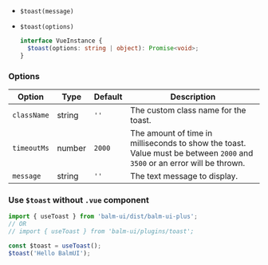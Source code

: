 - `$toast(message)`
- `$toast(options)`

  ```ts
  interface VueInstance {
    $toast(options: string | object): Promise<void>;
  }
  ```

### Options

| Option      | Type   | Default | Description                                                                                                               |
| ----------- | ------ | ------- | ------------------------------------------------------------------------------------------------------------------------- |
| `className` | string | `''`    | The custom class name for the toast.                                                                                      |
| `timeoutMs` | number | `2000`  | The amount of time in milliseconds to show the toast. Value must be between `2000` and `3500` or an error will be thrown. |
| `message`   | string | `''`    | The text message to display.                                                                                              |

### Use `$toast` without `.vue` component

```js
import { useToast } from 'balm-ui/dist/balm-ui-plus';
// OR
// import { useToast } from 'balm-ui/plugins/toast';

const $toast = useToast();
$toast('Hello BalmUI');
```
